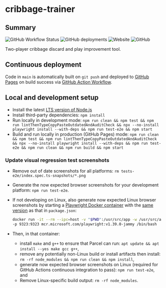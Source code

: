 # cribbage-trainer

## Summary

![GitHub Workflow Status](https://img.shields.io/github/actions/workflow/status/markafitzgerald1/cribbage-trainer/npm-parcel-build-upload-and-deploy-to-pages.yml?label=build%2Bdeploy&style=plastic)
![GitHub deployments](https://img.shields.io/github/deployments/markafitzgerald1/cribbage-trainer/github-pages?label=deploy&style=plastic)
![Website](https://img.shields.io/website?label=webapp%20site&style=plastic&url=https%3A%2F%2Fmarkafitzgerald1.github.io%2Fcribbage-trainer%2F)
![GitHub](https://img.shields.io/github/license/markafitzgerald1/cribbage-trainer?style=plastic)

Two-player cribbage discard and play improvement tool.

## Continuous deployment

Code in `main` is automatically built on `git push` and deployed to [GitHub
Pages](https://markafitzgerald1.github.io/cribbage-trainer/) on build success
via [GitHub Action Workflow](https://github.com/markafitzgerald1/cribbage-trainer/actions/workflows/npm-parcel-build-upload-and-deploy-to-pages.yml).

## Local and development setup

- Install the latest [LTS version of Node.js](https://nodejs.org/en/)
- Install third-party dependencies: `npm install`
- Run locally in development mode: `npm run clean && npm test && npm run
lintThenTypeCopyPasteOutdatedAndAuditCheck && npx --no-install playwright install
--with-deps && npm run test-e2e && npm start`
- Build and run locally in production (GitHub Pages) mode: `npm run clean && npm
test && npm run lintThenTypeCopyPasteOutdatedAndAuditCheck && npx --no-install
playwright install --with-deps && npm run test-e2e && npm run clean && npm run
build && npm start`

### Update visual regression test screenshots

- Remove out of date screenshots for all platforms: `rm tests-e2e/index.spec.ts-snapshots/*.png`
- Generate the now expected browser screenshots for your development platform: `npm
run test-e2e`.
- If not developing on Linux, also generate now expected Linux browser
  screenshots by starting a [Playwright Docker container](https://playwright.dev/docs/docker#pull-the-image)
  with the [same version](https://mcr.microsoft.com/en-us/product/playwright/tags)
  as that in `package.json`:

  ```sh
  docker run -it --rm --ipc=host -v "$PWD":/usr/src/app -w /usr/src/app \
  -p 9323:9323 mcr.microsoft.com/playwright:v1.39.0-jammy /bin/bash
  ```

- Then, in that container:
  - install `make` and `g++` to ensure that Parcel can run:
    `apt update && apt install --yes make gcc g++`,
  - remove any potentially non-Linux build or install artifacts then install:
    `rm -rf node_modules && npm run clean && npm install`,
  - generate now expected browser screenshots on Linux (required for GitHub
    Actions continuous integration to pass): `npm run test-e2e`, and
  - Remove Linux-specific build output: `rm -rf node_modules`.
